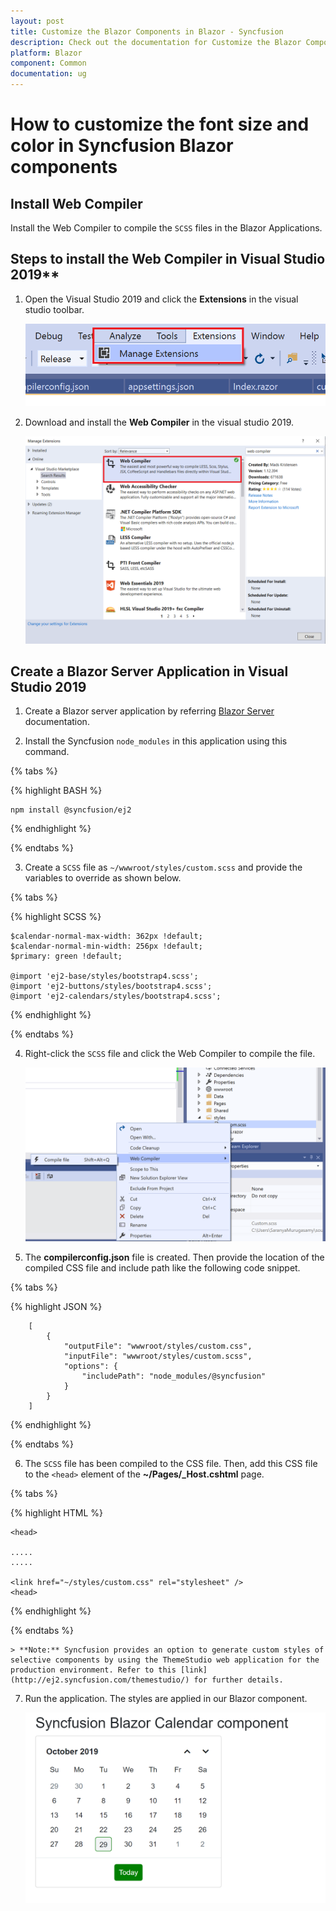 ```yaml
---
layout: post
title: Customize the Blazor Components in Blazor - Syncfusion
description: Check out the documentation for Customize the Blazor Components in Blazor
platform: Blazor
component: Common
documentation: ug
---
```


# How to customize the font size and color in Syncfusion Blazor components

## Install Web Compiler

Install the Web Compiler to compile the `SCSS` files in the Blazor Applications.

## Steps to install the Web Compiler in Visual Studio 2019**

1. Open the Visual Studio 2019 and click the **Extensions** in the visual studio toolbar.

    ![Extension](../images/extensions.png)

2. Download and install the **Web Compiler** in the visual studio 2019.

    ![WebCompiler](../images/webcompiler.png)

## Create a Blazor Server Application in Visual Studio 2019

1. Create a Blazor server application by referring [Blazor Server](../../getting-started/blazor-server-side-visual-studio-2019/) documentation.

2. Install the Syncfusion `node_modules` in this application using this command.

{% tabs %}

{% highlight BASH %}

    npm install @syncfusion/ej2

{% endhighlight %}

{% endtabs %}

3. Create a `SCSS` file as `~/wwwroot/styles/custom.scss` and provide the variables to override as shown below.

{% tabs %}

{% highlight SCSS %}

    $calendar-normal-max-width: 362px !default;
    $calendar-normal-min-width: 256px !default;
    $primary: green !default;

    @import 'ej2-base/styles/bootstrap4.scss';
    @import 'ej2-buttons/styles/bootstrap4.scss';
    @import 'ej2-calendars/styles/bootstrap4.scss';

{% endhighlight %}

{% endtabs %}

4. Right-click the `SCSS` file and click the Web Compiler to compile the file.

    ![compile](../images/compile.png)

5. The **compilerconfig.json** file is created. Then provide the location of the compiled CSS file and include path like the following code snippet.

{% tabs %}

{% highlight JSON %}

        [
            {
                "outputFile": "wwwroot/styles/custom.css",
                "inputFile": "wwwroot/styles/custom.scss",
                "options": {
                    "includePath": "node_modules/@syncfusion"
                }
            }
        ]

{% endhighlight %}

{% endtabs %}

6. The `SCSS` file has been compiled to the CSS file. Then, add this CSS file to the `<head>` element of the **~/Pages/_Host.cshtml** page.

{% tabs %}

{% highlight HTML %}

    <head>

    .....
    .....

    <link href="~/styles/custom.css" rel="stylesheet" />
    <head>

{% endhighlight %}

{% endtabs %}

    > **Note:** Syncfusion provides an option to generate custom styles of selective components by using the ThemeStudio web application for the production environment. Refer to this [link](http://ej2.syncfusion.com/themestudio/) for further details.

7. Run the application. The styles are applied in our Blazor component.

    ![sample](../images/sample.png)